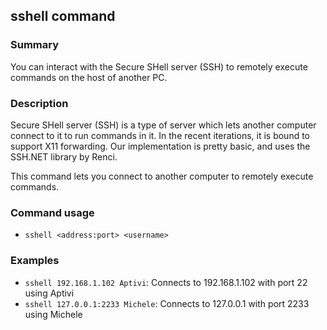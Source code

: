 ## sshell command

### Summary

You can interact with the Secure SHell server (SSH) to remotely execute commands on the host of another PC.

### Description

Secure SHell server (SSH) is a type of server which lets another computer connect to it to run commands in it. In the recent iterations, it is bound to support X11 forwarding. Our implementation is pretty basic, and uses the SSH.NET library by Renci.

This command lets you connect to another computer to remotely execute commands.

### Command usage

* `sshell <address:port> <username>`

### Examples

* `sshell 192.168.1.102 Aptivi`: Connects to 192.168.1.102 with port 22 using Aptivi
* `sshell 127.0.0.1:2233 Michele`: Connects to 127.0.0.1 with port 2233 using Michele
